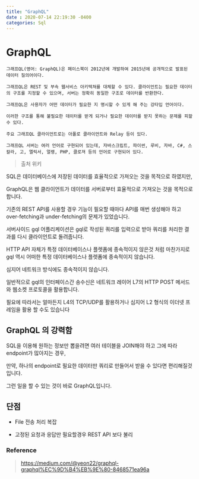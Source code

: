 ```yaml
---
title: "GraphQL"
date : 2020-07-14 22:19:30 -0400
categories: Sql
---
```



# GraphQL

```
그래프QL(영어: GraphQL)은 페이스북이 2012년에 개발하여 2015년에 공개적으로 발표된 데이터 질의어이다.

그래프QL은 REST 및 부속 웹서비스 아키텍쳐를 대체할 수 있다. 클라이언트는 필요한 데이터의 구조를 지정할 수 있으며, 서버는 정확히 동일한 구조로 데이터를 반환한다.

그래프QL은 사용자가 어떤 데이터가 필요한 지 명시할 수 있게 해 주는 강타입 언어이다.

이러한 구조를 통해 불필요한 데이터를 받게 되거나 필요한 데이터를 받지 못하는 문제를 피할 수 있다.

주요 그래프QL 클라이언트로는 아폴로 클라이언트와 Relay 등이 있다.

그래프QL 서버는 여러 언어로 구현되어 있는데, 자바스크립트, 파이썬, 루비, 자바, C#, 스칼라, 고, 엘릭서, 얼랭, PHP, 클로져 등의 언어로 구현되어 있다.
```

> 출처 위키



SQL은 데이터베이스에 저장된 데이터를 효율적으로 가져오는 것을 목적으로 하였지만,

GraphQL은 웹 클라이언트가 데이터를 서버로부터 효율적으로 가져오는 것을 목적으로 합니다.

기존의 REST API를 사용할 경우 기능이 필요할 때마다 API를 매번 생성해야 하고 over-fetching과 under-fetching의 문제가 있었습니다.


서버사이드 gql 어플리케이션은 gql로 작성된 쿼리를 입력으로 받아 쿼리를 처리한 결과를 다시 클라이언트로 돌려줍니다.

HTTP API 자체가 특정 데이터베이스나 플렛폼에 종속적이지 않은것 처럼 마찬가지로 gql 역시 어떠한 특정 데이터베이스나 플렛폼에 종속적이지 않습니다.

심지어 네트워크 방식에도 종속적이지 않습니다.

일반적으로 gql의 인터페이스간 송수신은 네트워크 레이어 L7의 HTTP POST 메서드와 웹소켓 프로토콜을 활용합니다.

필요에 따라서는 얼마든지 L4의 TCP/UDP를 활용하거나 심지어 L2 형식의 이더넷 프레임을 활용 할 수도 있습니다


## GraphQL 의 강력함

SQL을 이용해 원하는 정보만 뽑을려면 여러 테이블을 JOIN해야 하고 그에 따라 endpoint가 많아지는 경우,

만약, 하나의 endpoint로 필요한 데이터만 쿼리로 만들어서 받을 수 있다면 편리해질것입니다.

그런 일을 할 수 있는 것이 바로 GraphQL입니다.



## 단점

- File 전송 처리 복잡

- 고정된 요청과 응답만 필요할경우 REST API 보다 불리





### Reference

> https://medium.com/@yeon22/graphql-graphql%EC%9D%B4%EB%9E%80-8468571ea96a
